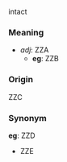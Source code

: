 intact
### Meaning
+ _adj_: ZZA
    + __eg__: ZZB

### Origin

ZZC

### Synonym

__eg__: ZZD

+ ZZE


